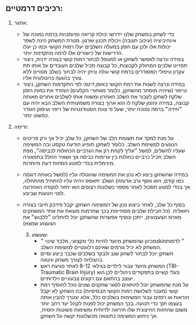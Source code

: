 רכיבים דרמטיים:
---
1. אתגר:
   - כדי לשחק במשחק שלנו יידרשו יכולת קריאה ומיומנויות ברמה נמוכה של אינהיביציה (עיכוב תגובה) ויכולת תכנון וארגון. מטרת המשחק הינה לשפר יכולות אלו ולכן עם הזמן במעלה השלבים יעלו רמות הקושי וכמו כן יעלו הדרישות של כישורים אלו לרמה מתקדמת יותר.
   - במידה ונרצה לאפשר לשחקן או למטפל לבחור רמות קושי *בצורה ידנית*, ניצור תפריט שלבים המחולק לקבוצות, כל קבוצה תכיל שלבים העובדים על אותו תת עקרון טיפולי המסודרים ברמת קושי עולה וניתן יהיה לבחור בשלב מסויים ללא צורך בהגעה כרונולוגית אליו.
   - במידה ונרצה לשנות את רמת הקושי *באופן דינמי* לפי התקדמות השחקן, ניצור טיימר (שיהיה מוסתר מהשחקן, כלומר מאחורי הקלעים) המודד את כמות הזמן שלקח לשחקן לעבור את השלב האחרון ומשווה אותו לשלבים אחרים מאותה קבוצה, במידה והזמן שלקח לו הוא ארוך בצורה משמעותית השלב הבא יהיה עם ״חידה״ ברמה נמוכה יותר, שעל פי צוות הסטודנטיות של ריפוי ועיסוק הוגדר כפשוט יותר.

2. זרימה:
   - על מנת למקד את תשומת הלב של השחקן, כל שלב יכיל אך ורק פריטים הנוגעים למשימת השלב. כלומר לשחקן תופיע הודעת טקסט ובה המשימה שעליו להשלים, למשל ״עליך לקחת רק את הגרביים הכחולות לכביסה״, מפת השלב תכיל כרביים כחולות בין ערימות כביסה אך נשאיר החלל בתפאורה מינימלית בכדי למנוע הסחות דעת מיותרות.
   - במידה שהשחקן ביצע לא נכון את המשימה שהוטלה עליו (למשל באותה דוגמה כמו קודם, הוא אסף גרב אדומה) השלב יתאפס ויהיה עליו להתחיל מהתחלה, אך בכדי למנוע תסכול לאחר מספר כשלונות רצופים הוא יחזור לנקודה האחרונה לפני הטעות שביצע.
   - בסוף כל שלב, לאחר ביצוע נכון של המשימה השחקן יקבל פידבק חיובי בצורה ויזואלית. (כל חבילת שלבים מסתיימת בכך שהדמות מוצאת את אחד המשחקים מארגז הצעצועים, ייתכן ונוסיף אפשרות שהשחקן יוכל להחליט ״ללבוש״ את הצעצוע שמצא)

     3. שעשוע:
        - מכיוון שהמשחק מיועד להיות כלי מקצועי, מלבד שינוי ״skin״ לדמות המשחק לא יכיל גורמים שאינם רלוונטיים למשימת השלב.
        - השחקן יוכל לבחור לשחק שוב ולבקר בשלבים שכבר ביצע וסיים בהצלחה לצורך משחק והנאה.
        - המשחק מיועד עבור לילדים בגילאי 8-12 לאחר פגיעת ראש (TBI- Traumatic Brain Injury) בעלי קשיים בתפקודים ניהוליים לכן הוא יעוצב בהתאם עם רקעים צבעוניים וילדותיים.
        - על מנת שהמשחק יוכל להתאים לסוגי שחקנים שונים נוכל להוסיף רמת קושי (מעבר לשלושת רמות הקושי הבסיסיות) בה השחקן לא יקבל הוראות או רמזים עבור המשימות בשלבים כלל, אלא יצטרך להבין אותה בעצמו תוך כדי תנועה. בכך המשחק יכול לפנות לקהל יעד רחב יותר משום שהחזות החיצונית שלו תיראה ילדותית ומשימות פשוטות יחסית, אך ניחוש המשימה כתוצאה מכשלונות יקשה על השחקן.
